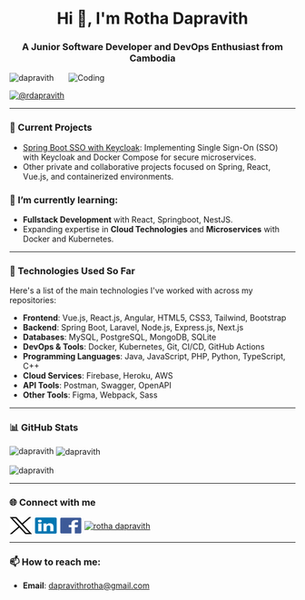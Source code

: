 <h1 align="center">Hi 👋, I'm Rotha Dapravith</h1>
<h3 align="center">A Junior Software Developer and DevOps Enthusiast from Cambodia</h3>
<img align="right" alt="Coding" width="400" src="https://user-images.githubusercontent.com/69011963/137184767-79a13ec7-1bb3-4341-a6da-3a149c9c159a.gif">

<p align="left"> <img src="https://komarev.com/ghpvc/?username=dapravith&label=Profile%20views&color=0e75b6&style=flat" alt="dapravith" /> </p>

<p align="left"> <a href="https://twitter.com/@rdapravith" target="blank"><img src="https://img.shields.io/twitter/follow/@rdapravith?logo=twitter&style=for-the-badge" alt="@rdapravith" /></a> </p>

---

### 🔭 Current Projects

- [Spring Boot SSO with Keycloak](https://github.com/Dapravith/springboot-sso-keycloak): Implementing Single Sign-On (SSO) with Keycloak and Docker Compose for secure microservices.
- Other private and collaborative projects focused on Spring, React, Vue.js, and containerized environments.

### 🌱 I’m currently learning:

- **Fullstack Development** with React, Springboot, NestJS.
- Expanding expertise in **Cloud Technologies** and **Microservices** with Docker and Kubernetes.

---

### 🧰 Technologies Used So Far

Here's a list of the main technologies I've worked with across my repositories:

- **Frontend**: Vue.js, React.js, Angular, HTML5, CSS3, Tailwind, Bootstrap
- **Backend**: Spring Boot, Laravel, Node.js, Express.js, Next.js
- **Databases**: MySQL, PostgreSQL, MongoDB, SQLite
- **DevOps & Tools**: Docker, Kubernetes, Git, CI/CD, GitHub Actions
- **Programming Languages**: Java, JavaScript, PHP, Python, TypeScript, C++
- **Cloud Services**: Firebase, Heroku, AWS
- **API Tools**: Postman, Swagger, OpenAPI
- **Other Tools**: Figma, Webpack, Sass

---

### 📊 GitHub Stats

<!-- Github Languages -->
<p><img align="left" src="https://github-readme-stats.vercel.app/api/top-langs?username=dapravith&show_icons=true&locale=en&layout=compact" alt="dapravith" /></p>

<!-- Github Stats -->
<p>&nbsp;<img align="center" src="https://github-readme-stats.vercel.app/api?username=dapravith&show_icons=true&locale=en" alt="dapravith" /></p>

<!-- Github Streak -->
<p><img align="center" src="https://github-readme-streak-stats.herokuapp.com/?user=dapravith&" alt="dapravith" /></p>

---

### 🌐 Connect with me

<p align="left">
<a href="https://twitter.com/@rdapravith" target="blank"><img align="center" src="https://raw.githubusercontent.com/devicons/devicon/master/icons/twitter/twitter-original.svg" alt="@rdapravith" height="30" width="40" /></a>
<a href="https://linkedin.com/in/rotha-dapravith" target="blank"><img align="center" src="https://raw.githubusercontent.com/devicons/devicon/master/icons/linkedin/linkedin-original.svg" alt="rotha dapravith" height="30" width="40" /></a>
<a href="https://fb.com/rotha dapravith" target="blank"><img align="center" src="https://raw.githubusercontent.com/devicons/devicon/master/icons/facebook/facebook-original.svg" alt="rotha dapravith" height="30" width="40" /></a>
<a href="https://instagram.com/rotha dapravith" target="blank"><img align="center" src="https://raw.githubusercontent.com/devicons/devicon/master/icons/instagram/instagram-original.svg" alt="rotha dapravith" height="30" width="40" /></a>
</p>

---

### 📫 How to reach me:

- **Email**: dapravithrotha@gmail.com

